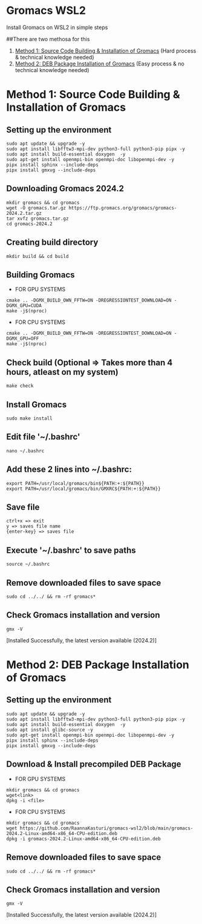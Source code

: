 # Gromacs WSL2
Install Gromacs on WSL2 in simple steps

##There are two methosa for this
1. [Method 1: Source Code Building & Installation of Gromacs](#method-1-source-code-building--installation-of-gromacs) (Hard process & technical knowledge needed)
2. [Method 2: DEB Package Installation of Gromacs](#method-2-deb-package-installation-of-gromacs) (Easy process & no technical knowledge needed)

# Method 1: Source Code Building & Installation of Gromacs
## Setting up the environment
```
sudo apt update && upgrade -y
sudo apt install libfftw3-mpi-dev python3-full python3-pip pipx -y
sudo apt install build-essential doxygen  -y 
sudo apt-get install openmpi-bin openmpi-doc libopenmpi-dev -y
pipx install sphinx --include-deps
pipx install gmxvg --include-deps
```
## Downloading Gromacs 2024.2
```
mkdir gromacs && cd gromacs
wget -O gromacs.tar.gz https://ftp.gromacs.org/gromacs/gromacs-2024.2.tar.gz
tar xvfz gromacs.tar.gz
cd gromacs-2024.2
```
## Creating build directory
```
mkdir build && cd build
```
## Building Gromacs
  - FOR GPU SYSTEMS
  ```
  cmake .. -DGMX_BUILD_OWN_FFTW=ON -DREGRESSIONTEST_DOWNLOAD=ON -DGMX_GPU=CUDA
  make -j$(nproc)
  ```
  - FOR CPU SYSTEMS
  ```
  cmake .. -DGMX_BUILD_OWN_FFTW=ON -DREGRESSIONTEST_DOWNLOAD=ON -DGMX_GPU=OFF
  make -j$(nproc)
  ```
## Check build (Optional => Takes more than 4 hours, atleast on my system)
```
make check
```
## Install Gromacs
```
sudo make install
```
## Edit file '~/.bashrc'
```
nano ~/.bashrc
```
## Add these 2 lines into ~/.bashrc:
```
export PATH=/usr/local/gromacs/bin${PATH:+:${PATH}}
export PATH=/usr/local/gromacs/bin/GMXRC${PATH:+:${PATH}}
```
## Save file
`ctrl+x => exit`<br>
`y => saves file name`<br>
`{enter-key} => saves file`
## Execute '~/.bashrc' to save paths
```
source ~/.bashrc
```
## Remove downloaded files to save space
```
sudo cd ../../ && rm -rf gromacs*
```
## Check Gromacs installation and version
```
gmx -V
```
[Installed Successfully, the latest version available (2024.2)]

# Method 2: DEB Package Installation of Gromacs

## Setting up the environment
```
sudo apt update && upgrade -y
sudo apt install libfftw3-mpi-dev python3-full python3-pip pipx -y
sudo apt install build-essential doxygen  -y
sudo apt install glibc-source -y
sudo apt-get install openmpi-bin openmpi-doc libopenmpi-dev -y
pipx install sphinx --include-deps
pipx install gmxvg --include-deps
```
## Download &  Install precompiled DEB Package
  - FOR GPU SYSTEMS
  ```
  mkdir gromacs && cd gromacs
  wget<link>
  dpkg -i <file>
  ```
  - FOR CPU SYSTEMS
  ```
  mkdir gromacs && cd gromacs
  wget https://github.com/RaannaKasturi/gromacs-wsl2/blob/main/gromacs-2024.2-Linux-amd64-x86_64-CPU-edition.deb
  dpkg -i gromacs-2024.2-Linux-amd64-x86_64-CPU-edition.deb
  ```
## Remove downloaded files to save space
```
sudo cd ../../ && rm -rf gromacs*
```
## Check Gromacs installation and version
```
gmx -V
```
[Installed Successfully, the latest version available (2024.2)]
